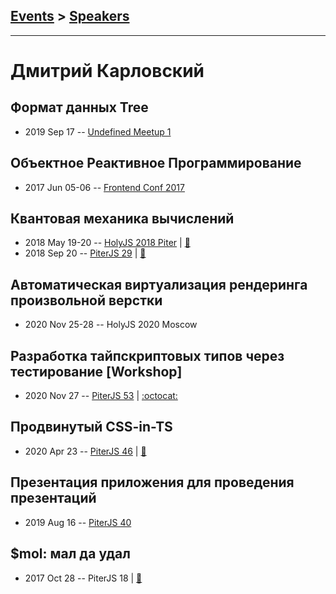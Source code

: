 ## [Events](../README.md) > [Speakers](../speakers.md)
---

# Дмитрий Карловский

## Формат данных Tree
- 2019 Sep 17 -- [Undefined Meetup 1](https://www.youtube.com/watch?v=drAUwk9CBzU)    
## Объектное Реактивное Программирование
- 2017 Jun 05-06 -- [Frontend Conf 2017](https://www.youtube.com/watch?v=CnNHM_LNs5o)    
## Квантовая механика вычислений
- 2018 May 19-20 -- [HolyJS 2018 Piter](https://youtu.be/2BJu_6OsO08)  | [:notebook:](https://nin-jin.github.io/slides/fibers/)  
- 2018 Sep 20 -- [PiterJS 29](https://www.youtube.com/watch?v=_rGfJ1GoqjU)  | [:notebook:](https://slides.hyoo.ru/#slides=https%3A%2F%2Fnin-jin.github.io%2Fslides%2Ffibers%2F)  
## Автоматическая виртуализация рендеринга произвольной верстки
- 2020 Nov 25-28 -- HolyJS 2020 Moscow    
## Разработка тайпскриптовых типов через тестирование [Workshop]
- 2020 Nov 27 -- [PiterJS 53](https://www.youtube.com/watch?v=KSzZnw7upqM)   | [:octocat:](https://github.com/nin-jin/tdtd) 
## Продвинутый CSS-in-TS
- 2020 Apr 23 -- [PiterJS 46](https://youtu.be/FMNLN5YIE_M?t=5589)  | [:notebook:](https://nin-jin.github.io/slides/css-in-ts/)  
## Презентация приложения для проведения презентаций
- 2019 Aug 16 -- [PiterJS 40](https://youtu.be/4giWGkd7WSQ?t=2282)    
## $mol: мал да удал
- 2017 Oct 28 -- PiterJS 18  | [:notebook:](https://github.com/piterjs/piterjs.org/blob/master/events/18/%24mol.pdf)  
